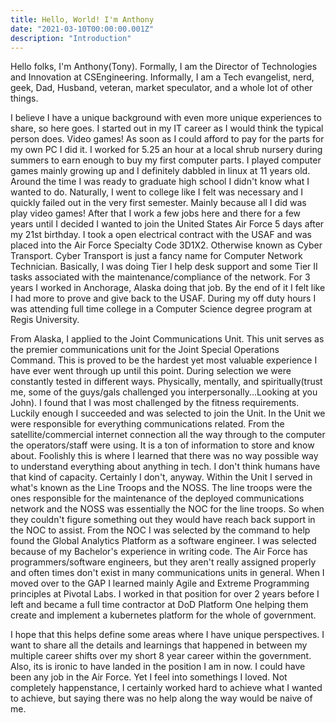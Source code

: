 ```yaml
---
title: Hello, World! I'm Anthony
date: "2021-03-10T00:00:00.001Z"
description: "Introduction"
---
```

Hello folks, I'm Anthony(Tony). Formally, I am the Director of Technologies and Innovation at CSEngineering. Informally, I am a Tech evangelist, nerd, geek, Dad, Husband, veteran, market speculator, and a whole lot of other things.  

I believe I have a unique background with even more unique experiences to share, so here goes. I started out in my IT career as I would think the typical person does. Video games! As soon as I could afford to pay for the parts for my own PC I did it. I worked for 5.25 an hour at a local shrub nursery during summers to earn enough to buy my first computer parts. I played computer games mainly growing up and I definitely dabbled in linux at 11 years old. Around the time I was ready to graduate high school I didn't know what I wanted to do. Naturally, I went to college like I felt was necessary and I quickly failed out in the very first semester. Mainly because all I did was play video games! After that I work a few jobs here and there for a few years until I decided I wanted to join the United States Air Force 5 days after my 21st birthday. I took a open electrical contract with the USAF and was placed into the Air Force Specialty Code 3D1X2. Otherwise known as Cyber Transport. Cyber Transport is just a fancy name for Computer Network Technician. Basically, I was doing Tier I help desk support and some Tier II tasks associated with the maintenance/compliance of the network. For 3 years I worked in Anchorage, Alaska doing that job. By the end of it I felt like I had more to prove and give back to the USAF. During my off duty hours I was attending full time college in a Computer Science degree program at Regis University. 

From Alaska, I applied to the Joint Communications Unit. This unit serves as the premier communications unit for the Joint Special Operations Command. This is proved to be the hardest yet most valuable experience I have ever went through up until this point. During selection we were constantly tested in different ways. Physically, mentally, and spiritually(trust me, some of the guys/gals challenged you interpersonally...Looking at you John). I found that I was most challenged by the fitness requirements. Luckily enough I succeeded and was selected to join the Unit. In the Unit we were responsible for everything communications related. From the satellite/commercial internet connection all the way through to the computer the operators/staff were using. It is a ton of information to store and know about. Foolishly this is where I learned that there was no way possible way to understand everything about anything in tech. I don't think humans have that kind of capacity. Certainly I don't, anyway. Within the Unit I served in what's known as the Line Troops and the NOSS. The line troops were the ones responsible for the maintenance of the deployed communications network and the NOSS was essentially the NOC for the line troops. So when they couldn't figure something out they would have reach back support in the NOC to assist. From the NOC I was selected by the command to help found the Global Analytics Platform as a software engineer. I was selected because of my Bachelor's experience in writing code. The Air Force has programmers/software engineers, but they aren't really assigned properly and often times don't exist in many communications units in general. When I moved over to the GAP I learned mainly Agile and Extreme Programming principles at Pivotal Labs. I worked in that position for over 2 years before I left and became a full time contractor at DoD Platform One helping them create and implement a kubernetes platform for the whole of government.

I hope that this helps define some areas where I have unique perspectives.  I want to share all the details and learnings that happened in between my multiple career shifts over my short 8 year career within the government. Also, its is ironic to have landed in the position I am in now. I could have been any job in the Air Force. Yet I feel into somethings I loved. Not completely happenstance, I certainly worked hard to achieve what I wanted to achieve, but saying there was no help along the way would be naive of me.



